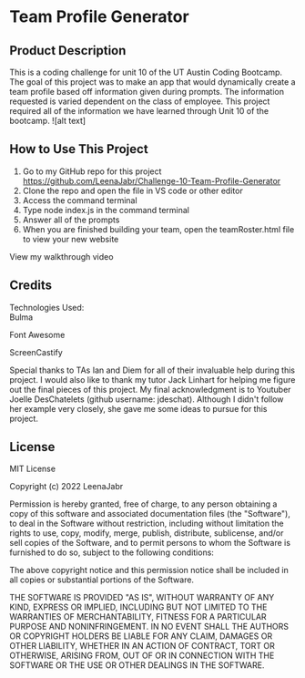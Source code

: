 # Team Profile Generator

## Product Description
This is a coding challenge for unit 10 of the UT Austin Coding Bootcamp. The goal of this project was to make an app that would dynamically create a team profile based off information given during prompts. The information requested is varied dependent on the class of employee. This project required all of the information we have learned through Unit 10 of the bootcamp.
![alt text]

## How to Use This Project
1) Go to my GitHub repo for this project https://github.com/LeenaJabr/Challenge-10-Team-Profile-Generator
2) Clone the repo and open the file in VS code or other editor
3) Access the command terminal
4) Type node index.js in the command terminal
5) Answer all of the prompts 
6) When you are finished building your team, open the teamRoster.html file to view your new website

View my walkthrough video 

## Credits
Technologies Used:
<br>
Bulma

Font Awesome

ScreenCastify

Special thanks to TAs Ian and Diem for all of their invaluable help during this project. I would also like to thank my tutor Jack Linhart for helping me figure out the final pieces of this project. My final acknowledgment is to Youtuber Joelle DesChatelets (github username: jdeschat). Although I didn't follow her example very closely, she gave me some ideas to pursue for this project.


## License
MIT License

Copyright (c) 2022 LeenaJabr

Permission is hereby granted, free of charge, to any person obtaining a copy
of this software and associated documentation files (the "Software"), to deal
in the Software without restriction, including without limitation the rights
to use, copy, modify, merge, publish, distribute, sublicense, and/or sell
copies of the Software, and to permit persons to whom the Software is
furnished to do so, subject to the following conditions:

The above copyright notice and this permission notice shall be included in all
copies or substantial portions of the Software.

THE SOFTWARE IS PROVIDED "AS IS", WITHOUT WARRANTY OF ANY KIND, EXPRESS OR
IMPLIED, INCLUDING BUT NOT LIMITED TO THE WARRANTIES OF MERCHANTABILITY,
FITNESS FOR A PARTICULAR PURPOSE AND NONINFRINGEMENT. IN NO EVENT SHALL THE
AUTHORS OR COPYRIGHT HOLDERS BE LIABLE FOR ANY CLAIM, DAMAGES OR OTHER
LIABILITY, WHETHER IN AN ACTION OF CONTRACT, TORT OR OTHERWISE, ARISING FROM,
OUT OF OR IN CONNECTION WITH THE SOFTWARE OR THE USE OR OTHER DEALINGS IN THE
SOFTWARE.